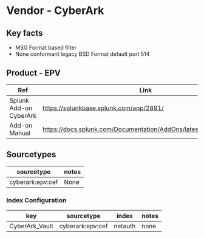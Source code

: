 # Vendor - CyberArk

## Key facts

* MSG Format based filter
* None conformant legacy BSD Format default port 514

## Product - EPV

| Ref            | Link                                                                                                    |
|----------------|---------------------------------------------------------------------------------------------------------|
| Splunk Add-on CyberArk | <https://splunkbase.splunk.com/app/2891/>                                                              |
| Add-on Manual | <https://docs.splunk.com/Documentation/AddOns/latest/CyberArk/About>                                                      |

## Sourcetypes

| sourcetype     | notes                                                                                                   |
|----------------|---------------------------------------------------------------------------------------------------------|
| cyberark:epv:cef        | None                                                                                                |

### Index Configuration

| key            | sourcetype     | index          | notes          |
|----------------|----------------|----------------|----------------|
| CyberArk_Vault      | cyberark:epv:cef      | netauth          | none          |

